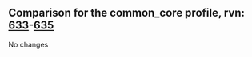 ## Comparison for the common_core profile, rvn: [633](https://github.com/PRO100KatYT/FortniteProfileRevisions/tree/main/profiles/common_core/633%20common_core.json)-[635](https://github.com/PRO100KatYT/FortniteProfileRevisions/tree/main/profiles/common_core/635%20common_core.json)

No changes
